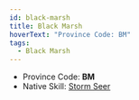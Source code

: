 ```yaml
---
id: black-marsh
title: Black Marsh
hoverText: "Province Code: BM"
tags:
  - Black Marsh
---
```


- Province Code: **BM**
- Native Skill: [Storm Seer](/docs/all/enemy-skills/native-skills/storm-seer)